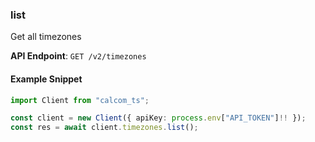 
### list <a name="list"></a>
Get all timezones



**API Endpoint**: `GET /v2/timezones`

#### Example Snippet

```typescript
import Client from "calcom_ts";

const client = new Client({ apiKey: process.env["API_TOKEN"]!! });
const res = await client.timezones.list();
```
